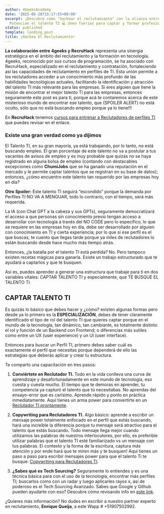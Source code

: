 ```yaml
---
author: 4GeeksAcademy
date: '2025-05-28T15:17:55+00:00'
excerpt: ¡Descubre cómo "hackear el reclutamiento" con la alianza entre 4geeks y RecruHack!
  Potencian el talento TI 💻 Unen fuerzas para captar y formar profesionales en tecnología.
status: published
template: landing_post
title: ¡Hackea El Reclutamiento!
---
```

**La colaboración entre 4geeks y RecruHack** representa una sinergia estratégica en el ámbito del reclutamiento y la formación en tecnología. 4geeks, reconocido por  sus cursos de programación, se ha asociado con RecruHack, especializado en el reclutamiento y contratación, fortaleciendo así las capacidades de reclutamiento en perfiles de TI. Esta unión permite a los reclutadores acceder a un conocimiento más profundo de las habilidades tecnológicas actuales, facilitando la identificación y atracción del talento TI más relevante para las empresas.
Si eres alguien que tiene la misión de encontrar el mejor talento TI para las empresas, entonces seguramente este post es para ti, porque acá te contaremos acerca de este misterioso mundo de encontrar ese talento, que (SPOILER ALERT) no está oculto, sólo que no está buscando empleo porque ya lo tiene!!!

En **RecruHack** tenemos [cursos para entrenar a Reclutadores de perfiles TI](https://recruhack.com/) que puedes revisar en el enlace. 


### Existe una gran verdad como ya dijimos
El Talento TI, en su gran mayoría, ya está trabajando, por lo tanto, no está buscando empleo. El gran porcentaje de este talento no va a postular a tus vacantes de avisos de empleo y es muy probable que quizás no se haya registrado en alguna bolsa de empleo (contando con destacables excepciones como **ChumiJobs** que se ha ganado una reputación en el mercado y le permite captar talentos que se registran en su base de datos); entonces, ¿cómo encuentro este talento tan requerido por las empresas hoy en día?

**Otro Spoiler:** Este talento TI seguirá “escondido” porque la demanda por Perfiles TI NO VA A MENGUAR, todo lo contrario, con el tiempo, será más requerida.

La IA (con Chat GPT a la cabeza y sus GPTs), seguramente democratizará el acceso a que personas sin conocimiento previo tengan acceso a desarrollar con tecnología a través del NO CODE pero lo específico, lo que se requiere en las empresas hoy en día, debe ser desarrollado por alguien con conocimiento en TI y cierta experiencia; por lo que si ese perfil es el que buscas, te cuento que llegas tarde porque ya miles de reclutadores lo están buscando desde hace mucho más tiempo atrás.

Entonces, ¿la batalla por el talento TI está perdida? No. Pero tampoco existen recetas mágicas para ganarla. Existe un trabajo estructurado que te ayudará a captarlos y que te busquen.

Así es, puedes aprender a generar una estructura que trabaje para ti en dos variables vitales: CAPTAR TALENTO TI y especialmente, que TE BUSQUE EL TALENTO TI.

## **CAPTAR TALENTO TI**

Es quizás lo básico que debes hacer y ¿cómo? existen algunas formas pero desde ya lo primero es la **ESPECIALIZACIÓN**, debes de tener claramente identificado el tipo de rol del talento TI que quieres captar porque en el mundo de la tecnología, tan dinámico, tan cambiante, es totalmente distinto el rol y función de un Backend con Frontend; o diferencias más sutiles como entre un UX (user experience) y un UI (user interface).

Entonces para buscar un Perfil TI, primero debes saber cuál es exactamente el perfil que necesitas porque dependerá de ello las estrategias que deberás aplicar y crear tu estructura.

Te comparto una capacitación en tres pasos:

1. **Conviértete en Reclutador TI.**
    Todo en la vida conlleva una curva de aprendizaje y desafortunadamente en este mundo de tecnología, eso cuesta y cuesta mucho. El tiempo que te demoras en aprender, tu competencia ya capturó el talento que tú necesitabas. No aprendas del ensayo-error que es carísimo. Aprende rápido y ponlo en práctica inmediatamente. Aquí tienes un arma power para convertirte en un [Reclutador TI prontamente](https://recruhack.com/reclutador-it-curso/).

2. **Copywriting para Reclutadores TI.**
    Algo básico: aprende a escribir un mensaje power totalmente enfocado en el perfil que estás buscando, hará una increíble la diferencia porque tu mensaje será atractivo para el talento que estás buscando. Todo mensaje llega mejor cuando utilizamos las palabras de nuestros interlocutores, por ello, es preferible utilizar palabras que el talento TI esté familiarizado vs un mensaje con tus palabras. El contexto y la forma de la escritura, captura más atención y por ende hará que te miren más y te busquen! Aquí tienes un paso a paso para escribir mensajes power para que el talento Ti te busque: [Copywriting para Reclutadores TI](https://recruhack.com/copy/).

3. **¿Sabes qué es Tech Sourcing?**
    Seguramente lo entiendes y es una técnica básica para con el uso de la tecnología, encontrar más perfiles TI; buscarlos como con un radar y luego aplicarles rayos x, así de poderoso es el Tech Sourcing Avanzado. Sabes que Google y Github pueden ayudarte con eso? Descubre cómo revisando info en [este link](https://recruhack.com/sourcing2/).

¿Quieres más información? No dudes en escribir a nuestro partner experto en reclutamiento, **Enrique Queija**, a este Wapp # +51907502992.